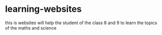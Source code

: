 # learning-websites
this is websites will help the student of the class 8 and 9 to learn the  topics of the maths and science
